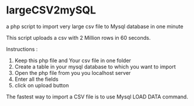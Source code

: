 largeCSV2mySQL
==============

a php script to import very large csv file to Mysql database in one minute

This script uploads a csv with 2 Million rows in 60 seconds.


Instructions :

1. Keep this php file and Your csv file in one folder 
2. Create a table in your mysql database to which you want to import 
3. Open the php file from you you localhost server 
4. Enter all the fields 
5. click on upload button 

The fastest way to import a CSV file is to use Mysql LOAD DATA command.



